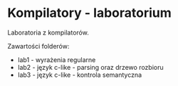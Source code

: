 Kompilatory - laboratorium
==========================

Laboratoria z kompilatorów.

Zawartości folderów:

* lab1 - wyrażenia regularne
* lab2 - język c-like - parsing oraz drzewo rozbioru
* lab3 - język c-like - kontrola semantyczna
